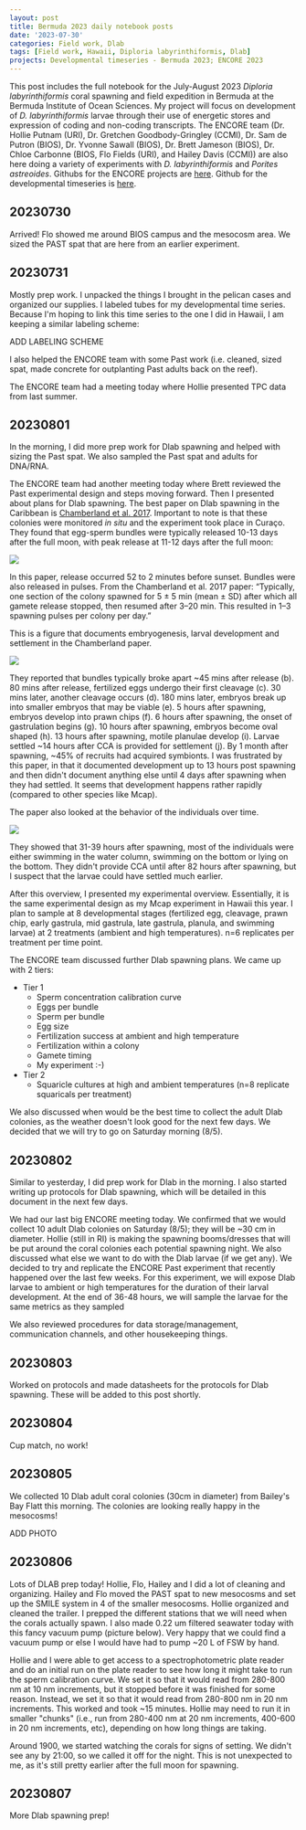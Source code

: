 ```yaml
---
layout: post
title: Bermuda 2023 daily notebook posts 
date: '2023-07-30'
categories: Field work, Dlab
tags: [Field work, Hawaii, Diploria labyrinthiformis, Dlab]
projects: Developmental timeseries - Bermuda 2023; ENCORE 2023
---
```


This post includes the full notebook for the July-August 2023 *Diploria labyrinthiformis* coral spawning and field expedition in Bermuda at the Bermuda Institute of Ocean Sciences. My project will focus on development of *D. labyrinthiformis* larvae through their use of energetic stores and expression of coding and non-coding transcripts. The ENCORE team (Dr. Hollie Putnam (URI), Dr. Gretchen Goodbody-Gringley (CCMI), Dr. Sam de Putron (BIOS), Dr. Yvonne Sawall (BIOS), Dr. Brett Jameson (BIOS), Dr. Chloe Carbonne (BIOS, Flo Fields (URI), and Hailey Davis (CCMI)) are also here doing a variety of experiments with *D. labyrinthiformis* and *Porites astreoides*. Githubs for the ENCORE projects are [here](https://github.com/ENCORE-Project). Github for the developmental timeseries is [here](https://github.com/JillAshey/Hawaii_Larval_TimeSeries/tree/main). 

## 20230730

Arrived! Flo showed me around BIOS campus and the mesocosm area. We sized the PAST spat that are here from an earlier experiment. 

## 20230731

Mostly prep work. I unpacked the things I brought in the pelican cases and organized our supplies. I labeled tubes for my developmental time series. Because I'm hoping to link this time series to the one I did in Hawaii, I am keeping a similar labeling scheme: 

ADD LABELING SCHEME 

I also helped the ENCORE team with some Past work (i.e. cleaned, sized spat, made concrete for outplanting Past adults back on the reef). 

The ENCORE team had a meeting today where Hollie presented TPC data from last summer. 

## 20230801

In the morning, I did more prep work for Dlab spawning and helped with sizing the Past spat. We also sampled the Past spat and adults for DNA/RNA. 

The ENCORE team had another meeting today where Brett reviewed the Past experimental design and steps moving forward. Then I presented about plans for Dlab spawning. The best paper on Dlab spawning in the Caribbean is [Chamberland et al. 2017](https://link.springer.com/article/10.1007/s00338-016-1504-2). Important to note is that these colonies were monitored *in situ* and the experiment took place in Curaço. They found that egg-sperm bundles were typically released 10-13 days after the full moon, with peak release at 11-12 days after the full moon: 

![](https://raw.githubusercontent.com/JillAshey/JillAshey_Putnam_Lab_Notebook/master/images/Chamberland_et_al_2017_Fig1.png)

In this paper, release occurred 52 to 2 minutes before sunset. Bundles were also released in pulses. From the Chamberland et al. 2017 paper: “Typically,  one  section  of  the  colony  spawned  for 5 ± 5 min  (mean ± SD)  after  which  all  gamete  release stopped, then resumed after 3–20 min. This resulted in 1–3 spawning pulses per colony per day.” 

This is a figure that documents embryogenesis, larval development and settlement in the Chamberland paper. 

![](https://raw.githubusercontent.com/JillAshey/JillAshey_Putnam_Lab_Notebook/master/images/Chamberland_et_al_2017_Fig2.png)

They reported that bundles typically broke apart ~45 mins after release (b). 80 mins after release, fertilized eggs undergo their first cleavage (c). 30 mins later, another cleavage occurs (d). 180 mins later, embryos break up into smaller embryos that may be viable (e). 5 hours after spawning, embryos develop into prawn chips (f). 6 hours after spawning, the onset of gastrulation begins (g). 10 hours after spawning, embryos become oval shaped (h). 13 hours after spawning, motile planulae develop (i). Larvae settled ~14 hours after CCA is provided for settlement (j). By 1 month after spawning, ~45% of recruits had acquired symbionts. I was frustrated by this paper, in that it documented development up to 13 hours post spawning and then didn't document anything else until 4 days after spawning when they had settled. It seems that development happens rather rapidly (compared to other species like Mcap). 

The paper also looked at the behavior of the individuals over time. 

![](https://raw.githubusercontent.com/JillAshey/JillAshey_Putnam_Lab_Notebook/master/images/Chamberland_et_al_2017_Fig3.png)

They showed that 31-39 hours after spawning, most of the individuals were either swimming in the water column, swimming on the bottom or lying on the bottom. They didn't provide CCA until after 82 hours after spawning, but I suspect that the larvae could have settled much earlier. 

After this overview, I presented my experimental overview. Essentially, it is the same experimental design as my Mcap experiment in Hawaii this year. I plan to sample at 8 developmental stages (fertilized egg, cleavage, prawn chip, early gastrula, mid gastrula, late gastrula, planula, and swimming larvae) at 2 treatments (ambient and high temperatures). n=6 replicates per treatment per time point.  

The ENCORE team discussed further Dlab spawning plans. We came up with 2 tiers: 

- Tier 1
	- Sperm concentration calibration curve 
	- Eggs per bundle
	- Sperm per bundle 
	- Egg size 
	- Fertilization success at ambient and high temperature 
	- Fertilization within a colony 
	- Gamete timing 
	- My experiment :-)
- Tier 2
	- Squaricle cultures at high and ambient temperatures (n=8 replicate squaricals per treatment)

We also discussed when would be the best time to collect the adult Dlab colonies, as the weather doesn't look good for the next few days. We decided that we will try to go on Saturday morning (8/5). 

## 20230802

Similar to yesterday, I did prep work for Dlab in the morning. I also started writing up protocols for Dlab spawning, which will be detailed in this document in the next few days. 

We had our last big ENCORE meeting today. We confirmed that we would collect 10 adult Dlab colonies on Saturday (8/5); they will be ~30 cm in diameter. Hollie (still in RI) is making the spawning booms/dresses that will be put around the coral colonies each potential spawning night. We also discussed what else we want to do with the Dlab larvae (if we get any). We decided to try and replicate the ENCORE Past experiment that recently happened over the last few weeks. For this experiment, we will expose Dlab larvae to ambient or high temperatures for the duration of their larval development. At the end of 36-48 hours, we will sample the larvae for the same metrics as they sampled 


We also reviewed procedures for data storage/management, communication channels, and other housekeeping things. 

## 20230803

Worked on protocols and made datasheets for the protocols for Dlab spawning. These will be added to this post shortly. 

## 20230804

Cup match, no work!

## 20230805

We collected 10 Dlab adult coral colonies (30cm in diameter) from Bailey's Bay Flatt this morning. The colonies are looking really happy in the mesocosms! 

ADD PHOTO

## 20230806

Lots of DLAB prep today!
Hollie, Flo, Hailey and I did a lot of cleaning and organizing. Hailey and Flo moved the PAST spat to new mesocosms and set up the SMILE system in 4 of the smaller mesocosms. Hollie organized and cleaned the trailer. I prepped the different stations that we will need when the corals actually spawn. I also made 0.22 um filtered seawater today with this fancy vacuum pump (picture below). Very happy that we could find a vacuum pump or else I would have had to pump ~20 L of FSW by hand. 

Hollie and I were able to get access to a spectrophotometric plate reader and do an initial run on the plate reader to see how long it might take to run the sperm calibration curve. We set it so that it would read from 280-800 nm at 10 nm increments, but it stopped before it was finished for some reason. Instead, we set it so that it would read from 280-800 nm in 20 nm increments. This worked and took ~15 minutes. Hollie may need to run it in smaller "chunks" (i.e., run from 280-400 nm at 20 nm increments, 400-600 in 20 nm increments, etc), depending on how long things are taking. 

Around 1900, we started watching the corals for signs of setting. We didn't see any by 21:00, so we called it off for the night. This is not unexpected to me, as it's still pretty earlier after the full moon for spawning. 

## 20230807

More Dlab spawning prep! 

